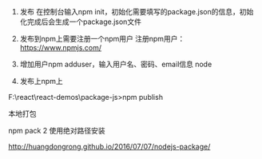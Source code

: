 1. 发布
在控制台输入npm init，初始化需要填写的package.json的信息，初始化完成后会生成一个package.json文件
2. 发布到npm上需要注册一个npm用户
注册npm用户：https://www.npmjs.com/

3. 增加用户npm adduser，输入用户名、密码、email信息
node

4. 发布上npm上

F:\react\react-demos\package-js>npm publish

本地打包

npm pack
2 使用绝对路径安装


http://huangdongrong.github.io/2016/07/07/nodejs-package/

